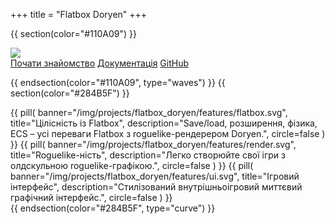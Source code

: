 +++
title = "Flatbox Doryen"
+++

{{ section(color="#110A09") }}

<div class="container row">
    <img src="/img/flatbox_doryen_logo.png" class="col-lg-4 col-md-6 col-sm-8 mt-5 mx-auto animate__animated animate__bounceIn">
    <div class="w-100"></div>
    <div class="d-flex flex-wrap align-items-center justify-content-center mt-4 animate__animated animate__bounceIn col-12">
        <a class="btn btn-primary m-1" href="https://konceptosociala.eu.org/flatbox-doryen"><i class="fa fa-rocket" aria-hidden="true"></i> Почати знайомство</a>
        <a class="btn btn-outline-warning m-1" href="https://docs.rs/flatbox-doryen"><i class="fa fa-book" aria-hidden="true"></i> Документація</a>
        <a class="btn btn-outline-light m-1" href="https://github.com/konceptosociala/flatbox-doryen"><i class="fa fa-github" aria-hidden="true"></i> GitHub</a>
    </div>
    <i class="fa fa-angle-down text-center mt-5 animate__animated animate__fadeInDown animate__infinite" aria-hidden="true" style="font-size: 50px"></i>
</div>

{{ endsection(color="#110A09", type="waves") }}
{{ section(color="#284B5F") }}
<div class="row">
    {{
        pill(
            banner="/img/projects/flatbox_doryen/features/flatbox.svg",
            title="Цілісність із Flatbox",
            description="Save/load, розширення, фізика, ECS – усі переваги Flatbox з roguelike-рендерером Doryen.",
            circle=false
        )
    }}
    {{
        pill(
            banner="/img/projects/flatbox_doryen/features/render.svg",
            title="Roguelike-ність",
            description="Легко створюйте свої ігри з олдскульною roguelike-графікою.",
            circle=false
        )
    }}
    {{
        pill(
            banner="/img/projects/flatbox_doryen/features/ui.svg",
            title="Ігровий інтерфейс",
            description="Стилізований внутрішньоігровий миттєвий графічний інтерфейс.",
            circle=false
        )
    }}
</div>
{{ endsection(color="#284B5F", type="curve") }}
